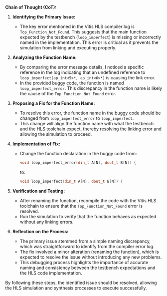 **Chain of Thought (CoT):**

1. **Identifying the Primary Issue:**
   - The key error mentioned in the Vitis HLS compiler log is `Top_Function_Not_Found`. This suggests that the main function expected by the testbench (`loop_imperfect`) is missing or incorrectly named in the implementation. This error is critical as it prevents the simulation from linking and executing properly.

2. **Analyzing the Function Name:**
   - By comparing the error message details, I noticed a specific reference in the log indicating that an undefined reference to `loop_imperfect(ap_int<5>*, ap_int<6>*)` is causing the link error.
   - In the provided buggy code, the function is named `loop_imperfect_error`. This discrepancy in the function name is likely the cause of the `Top_Function_Not_Found` error.

3. **Proposing a Fix for the Function Name:**
   - To resolve this error, the function name in the buggy code should be changed from `loop_imperfect_error` to `loop_imperfect`.
   - This change will align the function name with what the testbench and the HLS toolchain expect, thereby resolving the linking error and allowing the simulation to proceed.

4. **Implementation of Fix:**
   - Change the function declaration in the buggy code from:
     ```cpp
     void loop_imperfect_error(din_t A[N], dout_t B[N]) {
     ```
     to:
     ```cpp
     void loop_imperfect(din_t A[N], dout_t B[N]) {
     ```

5. **Verification and Testing:**
   - After renaming the function, recompile the code with the Vitis HLS toolchain to ensure that the `Top_Function_Not_Found` error is resolved.
   - Run the simulation to verify that the function behaves as expected without any linking errors.

6. **Reflection on the Process:**
   - The primary issue stemmed from a simple naming discrepancy, which was straightforward to identify from the compiler error log.
   - The fix involved a minor alteration (renaming the function), which is expected to resolve the issue without introducing any new problems.
   - This debugging process highlights the importance of accurate naming and consistency between the testbench expectations and the HLS code implementation.

By following these steps, the identified issue should be resolved, allowing the HLS simulation and synthesis processes to execute successfully.